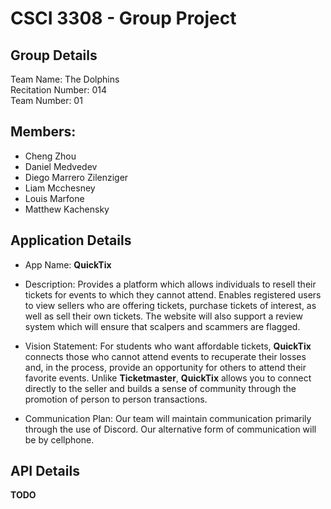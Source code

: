 # CSCI 3308 - Group Project
## Group Details
Team Name: The Dolphins \
Recitation Number: 014 \
Team Number: 01

## Members: 
- Cheng Zhou
- Daniel Medvedev
- Diego Marrero Zilenziger
- Liam Mcchesney
- Louis Marfone
- Matthew Kachensky

## Application Details 
- App Name: **QuickTix**
- Description: Provides a platform which allows individuals to resell their tickets for events to which they cannot attend. Enables registered users to view sellers who are offering tickets, purchase tickets of interest, as well as sell their own tickets. The website will also support a review system which will ensure that scalpers and scammers are flagged.


- Vision Statement: For students who want affordable tickets, **QuickTix** connects those who cannot attend events to recuperate their losses and, in the process, provide an opportunity for others to attend their favorite events. Unlike **Ticketmaster**, **QuickTix** allows you to connect directly to the seller and builds a sense of community through the promotion of person to person transactions.


- Communication Plan: Our team will maintain communication primarily through the use of Discord. Our alternative form of communication will be by cellphone.

## API Details
**TODO**